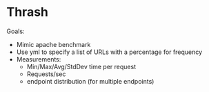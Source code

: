 # Thrash

Goals:

- Mimic apache benchmark
- Use yml to specify a list of URLs with a percentage for frequency
- Measurements:
  - Min/Max/Avg/StdDev time per request
  - Requests/sec
  - endpoint distribution (for multiple endpoints)
